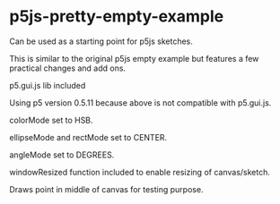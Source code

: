 # p5js-pretty-empty-example
Can be used as a starting point for p5js sketches.

This is similar to the original p5js empty example but features a few practical changes and add ons.

p5.gui.js lib included 

Using p5 version 0.5.11 because above is not compatible with p5.gui.js.

colorMode set to HSB.

ellipseMode and rectMode set to CENTER.

angleMode set to DEGREES.

windowResized function included to enable resizing of canvas/sketch. 

Draws point in middle of canvas for testing purpose.
